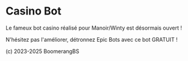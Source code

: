 # Casino Bot
Le fameux bot casino réalisé pour Manoir/Winty est désormais ouvert !

N'hésitez pas l'améliorer, détronnez Epic Bots avec ce bot GRATUIT !


(c) 2023-2025 BoomerangBS
